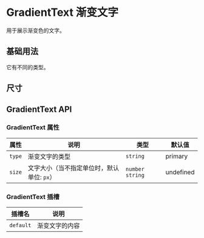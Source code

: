 # GradientText 渐变文字

用于展示渐变色的文字。

## 基础用法

它有不同的类型。

<demo vue="../../example/gradienttext/base.vue"></demo>

## 尺寸

<demo vue="../../example/gradienttext/size.vue"></demo>

## GradientText API

### GradientText 属性

| 属性   | 说明                                       | 类型              | 默认值    |
| ------ | ------------------------------------------ | ----------------- | --------- |
| `type` | 渐变文字的类型                             | `string`          | primary   |
| `size` | 文字大小（当不指定单位时，默认单位: `px`） | `number` `string` | undefined |

### GradientText 插槽

| 插槽名    | 说明           |
| --------- | -------------- |
| `default` | 渐变文字的内容 |
